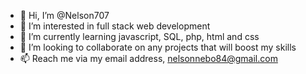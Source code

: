 - 👋 Hi, I’m @Nelson707
- 👀 I’m interested in full stack web development
- 🌱 I’m currently learning javascript, SQL, php, html and css
- 💞️ I’m looking to collaborate on any projects that will boost my skills
- 📫 Reach me via my email address, nelsonnebo84@gmail.com

<!---
Nelson707/Nelson707 is a ✨ special ✨ repository because its `README.md` (this file) appears on your GitHub profile.
You can click the Preview link to take a look at your changes.
--->
